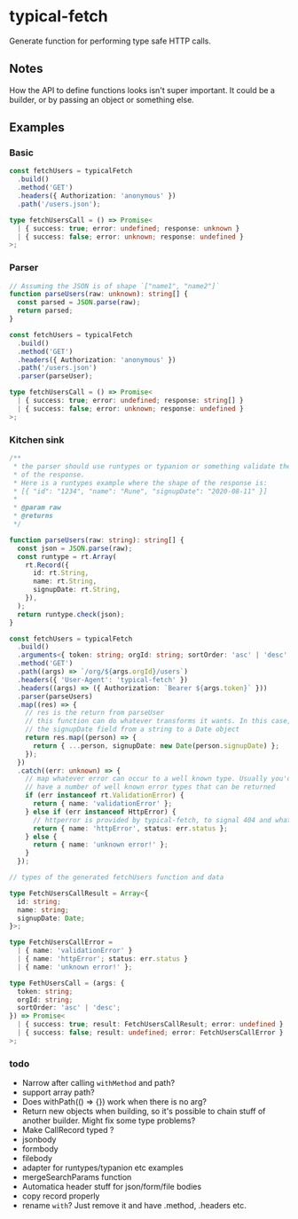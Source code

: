 # typical-fetch

Generate function for performing type safe HTTP calls.

## Notes

How the API to define functions looks isn't super important. It could be a
builder, or by passing an object or something else.

## Examples

### Basic

```typescript
const fetchUsers = typicalFetch
  .build()
  .method('GET')
  .headers({ Authorization: 'anonymous' })
  .path('/users.json');

type fetchUsersCall = () => Promise<
  | { success: true; error: undefined; response: unknown }
  | { success: false; error: unknown; response: undefined }
>;
```

### Parser

```typescript
// Assuming the JSON is of shape `["name1", "name2"]`
function parseUsers(raw: unknown): string[] {
  const parsed = JSON.parse(raw);
  return parsed;
}

const fetchUsers = typicalFetch
  .build()
  .method('GET')
  .headers({ Authorization: 'anonymous' })
  .path('/users.json')
  .parser(parseUser);

type fetchUsersCall = () => Promise<
  | { success: true; error: undefined; response: string[] }
  | { success: false; error: unknown; response: undefined }
>;
```

### Kitchen sink

```typescript
/**
 * the parser should use runtypes or typanion or something validate the  body
 * of the response.
 * Here is a runtypes example where the shape of the response is:
 * [{ "id": "1234", "name": "Rune", "signupDate": "2020-08-11" }]
 *
 * @param raw
 * @returns
 */

function parseUsers(raw: string): string[] {
  const json = JSON.parse(raw);
  const runtype = rt.Array(
    rt.Record({
      id: rt.String,
      name: rt.String,
      signupDate: rt.String,
    }),
  );
  return runtype.check(json);
}

const fetchUsers = typicalFetch
  .build()
  .arguments<{ token: string; orgId: string; sortOrder: 'asc' | 'desc' }>()
  .method('GET')
  .path((args) => `/org/${args.orgId}/users`)
  .headers({ 'User-Agent': 'typical-fetch' })
  .headers((args) => ({ Authorization: `Bearer ${args.token}` }))
  .parser(parseUsers)
  .map((res) => {
    // res is the return from parseUser
    // this function can do whatever transforms it wants. In this case, convert
    // the signupDate field from a string to a Date object
    return res.map((person) => {
      return { ...person, signupDate: new Date(person.signupDate) };
    });
  })
  .catch((err: unknown) => {
    // map whatever error can occur to a well known type. Usually you'd
    // have a number of well known error types that can be returned
    if (err instanceof rt.ValidationError) {
      return { name: 'validationError' };
    } else if (err instanceof HttpError) {
      // httperror is provided by typical-fetch, to signal 404 and whatever
      return { name: 'httpError', status: err.status };
    } else {
      return { name: 'unknown error!' };
    }
  });

// types of the generated fetchUsers function and data

type FetchUsersCallResult = Array<{
  id: string;
  name: string;
  signupDate: Date;
}>;

type FetchUsersCallError =
  | { name: 'validationError' }
  | { name: 'httpError'; status: err.status }
  | { name: 'unknown error!' };

type FethUsersCall = (args: {
  token: string;
  orgId: string;
  sortOrder: 'asc' | 'desc';
}) => Promise<
  | { success: true; result: FetchUsersCallResult; error: undefined }
  | { success: false; result: undefined; error: FetchUsersCallError }
>;
```

### todo

- Narrow after calling `withMethod` and path?
- support array path?
- Does withPath(() => {}) work when there is no arg?
- Return new objects when building, so it's possible to chain stuff of another
  builder. Might fix some type problems?
- Make CallRecord typed ?
- jsonbody
- formbody
- filebody
- adapter for runtypes/typanion etc examples
- mergeSearchParams function
- Automatica header stuff for json/form/file bodies
- copy record properly
- rename `with`? Just remove it and have .method, .headers etc.
